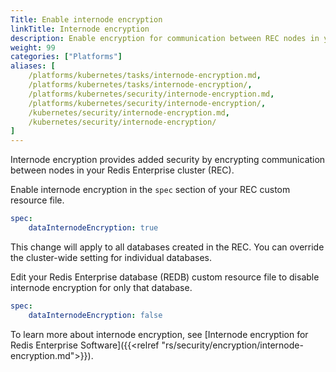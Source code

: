 ```yaml
---
Title: Enable internode encryption
linkTitle: Internode encryption
description: Enable encryption for communication between REC nodes in your K8s cluster. 
weight: 99
categories: ["Platforms"]
aliases: [
    /platforms/kubernetes/tasks/internode-encryption.md, 
    /platforms/kubernetes/tasks/internode-encryption/,
    /platforms/kubernetes/security/internode-encryption.md, 
    /platforms/kubernetes/security/internode-encryption/,
    /kubernetes/security/internode-encryption.md,
    /kubernetes/security/internode-encryption/
]
---
```


Internode encryption provides added security by encrypting communication between nodes in your Redis Enterprise cluster (REC).

Enable internode encryption in the `spec` section of your REC custom resource file.

```yaml
spec:
    dataInternodeEncryption: true
```

This change will apply to all databases created in the REC. You can override the cluster-wide setting for individual databases.

Edit your Redis Enterprise database (REDB) custom resource file to disable internode encryption for only that database.

```yaml
spec: 
    dataInternodeEncryption: false
```

To learn more about internode encryption, see [Internode encryption for Redis Enterprise Software]({{<relref "rs/security/encryption/internode-encryption.md">}}).
